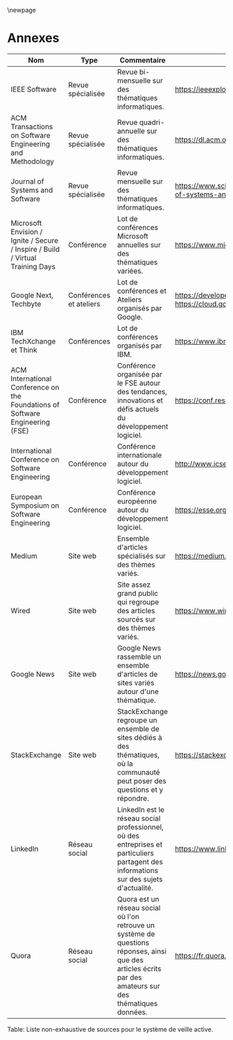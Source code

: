 \newpage

#   Annexes

| Nom | Type | Commentaire | Lien |
|---|---|---|---|
| IEEE Software | Revue spécialisée | Revue bi-mensuelle sur des thématiques informatiques. | https://ieeexplore.ieee.org/Xplore/home.jsp |
| ACM Transactions on Software Engineering and Methodology | Revue spécialisée | Revue quadri-annuelle sur des thématiques informatiques. | https://dl.acm.org/journal/tosem |
| Journal of Systems and Software | Revue spécialisée | Revue mensuelle sur des thématiques informatiques. | https://www.sciencedirect.com/journal/journal-of-systems-and-software |
| Microsoft Envision / Ignite / Secure / Inspire / Build / Virtual Training Days | Conférence | Lot de conférences Microsoft annuelles sur des thématiques variées. | https://www.microsoft.com/en-us/events |
| Google Next, Techbyte | Conférences et ateliers | Lot de conférences et Ateliers organisés par Google. | https://developers.google.com/events?hl=fr https://cloud.google.com/events |
| IBM TechXchange et Think | Conférences | Lot de conférences organisés par IBM. | https://www.ibm.com/events/ |
| ACM International Conference on the Foundations of Software Engineering (FSE) | Conférence | Conférence organisée par le FSE autour des tendances, innovations et défis actuels du développement logiciel. | https://conf.researchr.org/series/fse |
| International Conference on Software Engineering | Conférence | Conférence internationale autour du développement logiciel. | http://www.icse-conferences.org/ |
| European Symposium on Software Engineering | Conférence | Conférence européenne autour du développement logiciel. | https://esse.org/ |
| Medium | Site web | Ensemble d'articles spécialisés sur des thèmes variés. | https://medium.com/ |
| Wired | Site web | Site assez grand public qui regroupe des articles sourcés sur des thèmes variés. | https://www.wired.com/ |
| Google News | Site web | Google News rassemble un ensemble d'articles de sites variés autour d'une thématique. | https://news.google.com/ |
| StackExchange | Site web | StackExchange regroupe un ensemble de sites dédiés à des thématiques, où la communauté peut poser des questions et y répondre. | https://stackexchange.com/sites |
| LinkedIn | Réseau social | LinkedIn est le réseau social professionnel, où des entreprises et particuliers partagent des informations sur des sujets d'actualité. | https://www.linkedin.com/ |
| Quora | Réseau social | Quora est un réseau social où l'on retrouve un système de questions réponses, ainsi que des articles écrits par des amateurs sur des thématiques données. | https://fr.quora.com/ |
Table: Liste non-exhaustive de sources pour le système de veille active.